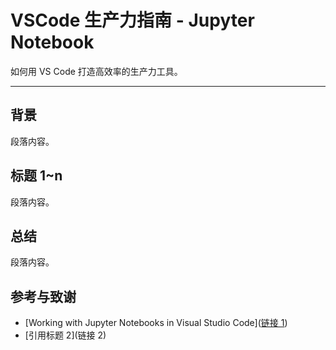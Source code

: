 # VSCode 生产力指南 - Jupyter Notebook

如何用 VS Code 打造高效率的生产力工具。

---

## 背景

段落内容。

## 标题 1~n

段落内容。

## 总结

段落内容。

## 参考与致谢

- [Working with Jupyter Notebooks in Visual Studio Code]([链接 1](https://code.visualstudio.com/docs/python/jupyter-support))
- [引用标题 2](链接 2)
